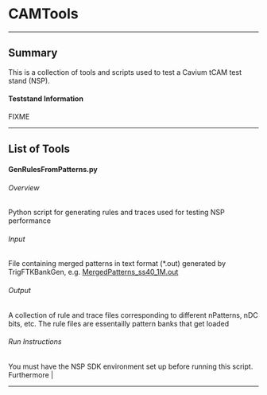 # CAMTools

***
## Summary
This is a collection of tools and scripts used to test a Cavium tCAM test stand (NSP).

#### Teststand Information
FIXME

***
## List of Tools

#### GenRulesFromPatterns.py

###### Overview
Python script for generating rules and traces used for testing NSP performance

###### Input
File containing merged patterns in text format (*.out) generated by TrigFTKBankGen, e.g. [MergedPatterns_ss40_1M.out](MergedPatterns_ss40_1M.out)

###### Output
A collection of rule and trace files corresponding to different nPatterns, nDC bits, etc. The rule files are essentailly pattern banks that get loaded

###### Run Instructions
You must have the NSP SDK environment set up before running this script. Furthermore |

***

